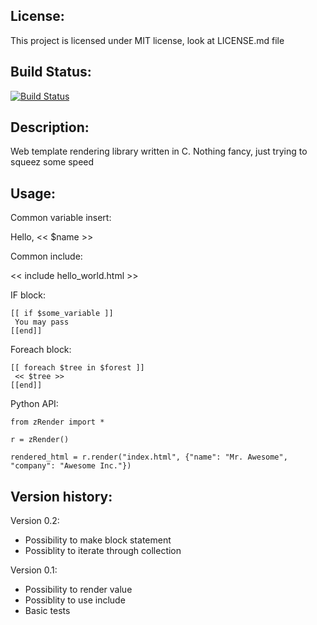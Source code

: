 License:
-------------------------
This project is licensed under MIT license, look at LICENSE.md file

Build Status:
-------------------------
[![Build Status](https://travis-ci.org/zaibacu/zTemplate.png?branch=master)](https://travis-ci.org/zaibacu/zTemplate)

Description:
-------------------------
Web template rendering library written in C. 
Nothing fancy, just trying to squeez some speed

Usage:
-------------------------
Common variable insert:

Hello, << $name >>

Common include:

<< include hello_world.html >>

IF block:

```
[[ if $some_variable ]]
 You may pass
[[end]]
```

Foreach block:
```
[[ foreach $tree in $forest ]]
 << $tree >>
[[end]]
```

Python API:

```
from zRender import *

r = zRender()

rendered_html = r.render("index.html", {"name": "Mr. Awesome", "company": "Awesome Inc."})
```

Version history:
-------------------------
Version 0.2:
  * Possibility to make block statement
  * Possiblity to iterate through collection
  
Version 0.1:
  * Possibility to render value
  * Possiblity to use include
  * Basic tests
